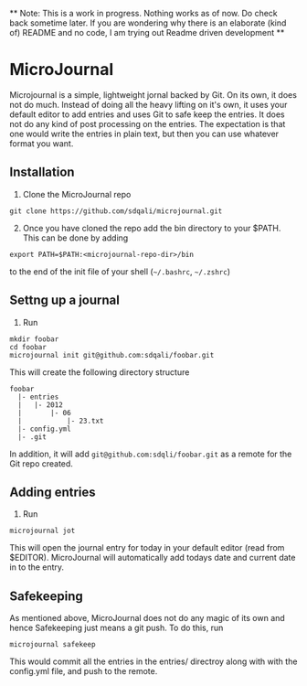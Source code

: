 ** Note: This is a work in progress. Nothing works as of now. Do check
   back sometime later. If you are wondering why there is an elaborate
   (kind of) README and no code, I am trying out Readme driven
   development **

MicroJournal
============

Microjournal is a simple, lightweight jornal backed by Git. On its own,
it does not do much. Instead of doing all the heavy lifting on it's own,
it uses your default editor to add entries and uses Git to safe keep the
entries. It does not do any kind of post processing on the entries. The
expectation is that one would write the entries in plain text, but then
you can use whatever format you want.

Installation
------------

1. Clone the MicroJournal repo
```shell
git clone https://github.com/sdqali/microjournal.git
```
2. Once you have cloned the repo add the bin directory to your
$PATH. This can be done by adding
```shell
export PATH=$PATH:<microjournal-repo-dir>/bin
```
to the end of the init file of your shell (`~/.bashrc`, `~/.zshrc`)

Settng up a journal
-------------------

1. Run
```shell
mkdir foobar
cd foobar
microjournal init git@github.com:sdqali/foobar.git
```
This will create the following directory structure
```shell
foobar
  |- entries
  |   |- 2012
  |       |- 06
  |           |- 23.txt
  |- config.yml
  |- .git
```
In addition, it will add `git@github.com:sdqli/foobar.git` as a remote for the Git
repo created.

Adding entries
--------------

1. Run
```shell
microjournal jot
```
This will open the journal entry for today in your default editor (read
from $EDITOR). MicroJournal will automatically add todays date and
current date in to the entry.

Safekeeping
-----------

As mentioned above, MicroJournal does not do any magic of its own and
hence Safekeeping just means a git push. To do this, run
```shell
microjournal safekeep
```

This would commit all the entries in the entries/ directroy along with
with the config.yml file, and push to the remote.
